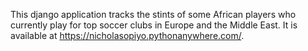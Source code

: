 This django application tracks the stints of some African players who currently play for top soccer clubs in Europe and the Middle East. It is available at https://nicholasopiyo.pythonanywhere.com/.
